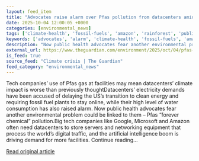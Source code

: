 ```yaml
---
layout: feed_item
title: "Advocates raise alarm over Pfas pollution from datacenters amid AI boom"
date: 2025-10-04 12:00:05 +0000
categories: [environmental_news]
tags: ['climate-health', 'fossil-fuels', 'amazon', 'rainforest', 'public-health', 'emissions']
keywords: ['advocates', 'alarm', 'climate-health', 'fossil-fuels', 'amazon', 'rainforest', 'raise', 'public-health']
description: "Now public health advocates fear another environmental problem could be linked to them – Pfas “forever chemical” pollution"
external_url: https://www.theguardian.com/environment/2025/oct/04/pfas-pollution-data-centers-ai
is_feed: true
source_feed: "Climate crisis | The Guardian"
feed_category: "environmental_news"
---
```


Tech companies’ use of Pfas gas at facilities may mean datacenters’ climate impact is worse than previously thoughtDatacenters’ electricity demands have been accused of delaying the US’s transition to clean energy and requiring fossil fuel plants to stay online, while their high level of water consumption has also raised alarm. Now public health advocates fear another environmental problem could be linked to them – Pfas “forever chemical” pollution.Big tech companies like Google, Microsoft and Amazon often need datacenters to store servers and networking equipment that process the world’s digital traffic, and the artificial intelligence boom is driving demand for more facilities. Continue reading...

[Read original article](https://www.theguardian.com/environment/2025/oct/04/pfas-pollution-data-centers-ai)

